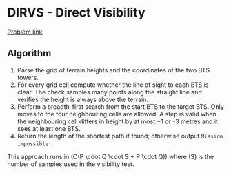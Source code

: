 # DIRVS - Direct Visibility

[Problem link](https://www.spoj.com/problems/DIRVS/)

## Algorithm
1. Parse the grid of terrain heights and the coordinates of the two BTS towers.
2. For every grid cell compute whether the line of sight to each BTS is clear. The
   check samples many points along the straight line and verifies the height is
   always above the terrain.
3. Perform a breadth-first search from the start BTS to the target BTS. Only
   moves to the four neighbouring cells are allowed. A step is valid when the
   neighbouring cell differs in height by at most +1 or -3 metres and it sees at
   least one BTS.
4. Return the length of the shortest path if found; otherwise output
   `Mission impossible!`.

This approach runs in \(O(P \cdot Q \cdot S + P \cdot Q)\) where \(S\) is the number
of samples used in the visibility test.

